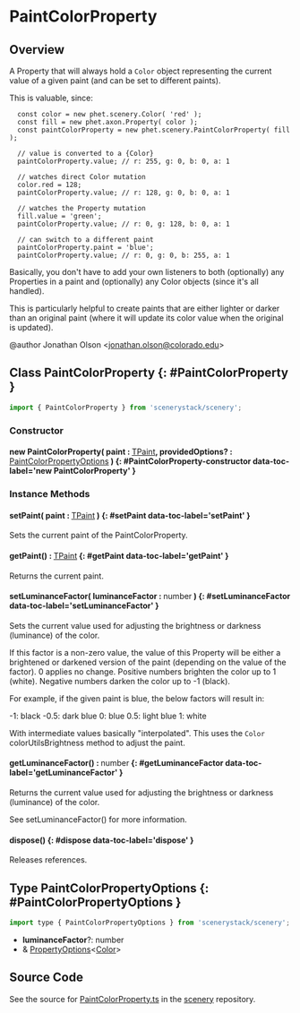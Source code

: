 # PaintColorProperty

## Overview

A Property that will always hold a `Color` object representing the current value of a given paint (and can be set to
different paints).

This is valuable, since:
```
  const color = new phet.scenery.Color( 'red' );
  const fill = new phet.axon.Property( color );
  const paintColorProperty = new phet.scenery.PaintColorProperty( fill );

  // value is converted to a {Color}
  paintColorProperty.value; // r: 255, g: 0, b: 0, a: 1

  // watches direct Color mutation
  color.red = 128;
  paintColorProperty.value; // r: 128, g: 0, b: 0, a: 1

  // watches the Property mutation
  fill.value = 'green';
  paintColorProperty.value; // r: 0, g: 128, b: 0, a: 1

  // can switch to a different paint
  paintColorProperty.paint = 'blue';
  paintColorProperty.value; // r: 0, g: 0, b: 255, a: 1
```

Basically, you don't have to add your own listeners to both (optionally) any Properties in a paint and (optionally)
any Color objects (since it's all handled).

This is particularly helpful to create paints that are either lighter or darker than an original paint (where it
will update its color value when the original is updated).

@author Jonathan Olson &lt;jonathan.olson@colorado.edu&gt;

## Class PaintColorProperty {: #PaintColorProperty }


```js
import { PaintColorProperty } from 'scenerystack/scenery';
```
### Constructor

#### new PaintColorProperty( paint : <span style="font-weight: 400;">[TPaint](../scenery/TPaint.md)</span>, providedOptions? : <span style="font-weight: 400;">[PaintColorPropertyOptions](../scenery/PaintColorProperty.md#PaintColorPropertyOptions)</span> ) {: #PaintColorProperty-constructor data-toc-label='new PaintColorProperty' }

### Instance Methods

#### setPaint( paint : <span style="font-weight: 400;">[TPaint](../scenery/TPaint.md)</span> ) {: #setPaint data-toc-label='setPaint' }

Sets the current paint of the PaintColorProperty.

#### getPaint() : <span style="font-weight: 400;">[TPaint](../scenery/TPaint.md)</span> {: #getPaint data-toc-label='getPaint' }

Returns the current paint.

#### setLuminanceFactor( luminanceFactor : <span style="font-weight: 400;"><span style="color: hsla(calc(var(--md-hue) + 180deg),80%,40%,1);">number</span></span> ) {: #setLuminanceFactor data-toc-label='setLuminanceFactor' }

Sets the current value used for adjusting the brightness or darkness (luminance) of the color.

If this factor is a non-zero value, the value of this Property will be either a brightened or darkened version of
the paint (depending on the value of the factor). 0 applies no change. Positive numbers brighten the color up to
1 (white). Negative numbers darken the color up to -1 (black).

For example, if the given paint is blue, the below factors will result in:

  -1: black
-0.5: dark blue
   0: blue
 0.5: light blue
   1: white

With intermediate values basically "interpolated". This uses the `Color` colorUtilsBrightness method to adjust
the paint.

#### getLuminanceFactor() : <span style="font-weight: 400;"><span style="color: hsla(calc(var(--md-hue) + 180deg),80%,40%,1);">number</span></span> {: #getLuminanceFactor data-toc-label='getLuminanceFactor' }

Returns the current value used for adjusting the brightness or darkness (luminance) of the color.

See setLuminanceFactor() for more information.

#### dispose() {: #dispose data-toc-label='dispose' }

Releases references.



## Type PaintColorPropertyOptions {: #PaintColorPropertyOptions }


```js
import type { PaintColorPropertyOptions } from 'scenerystack/scenery';
```


- **luminanceFactor**?: <span style="color: hsla(calc(var(--md-hue) + 180deg),80%,40%,1);">number</span>
- &amp; [PropertyOptions](../axon/Property.md#PropertyOptions)&lt;[Color](../scenery/Color.md)&gt;




## Source Code

See the source for [PaintColorProperty.ts](https://github.com/phetsims/scenery/blob/main/js/util/PaintColorProperty.ts) in the [scenery](https://github.com/phetsims/scenery) repository.

